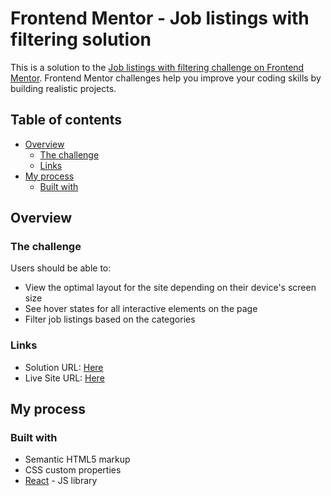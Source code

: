 # Frontend Mentor - Job listings with filtering solution

This is a solution to the [Job listings with filtering challenge on Frontend Mentor](https://www.frontendmentor.io/challenges/job-listings-with-filtering-ivstIPCt). Frontend Mentor challenges help you improve your coding skills by building realistic projects.

## Table of contents

- [Overview](#overview)
  - [The challenge](#the-challenge)
  - [Links](#links)
- [My process](#my-process)
  - [Built with](#built-with)

## Overview

### The challenge

Users should be able to:

- View the optimal layout for the site depending on their device's screen size
- See hover states for all interactive elements on the page
- Filter job listings based on the categories

### Links

- Solution URL: [Here](https://github.com/Aya-Saeed261/Static-job-listings-master)
- Live Site URL: [Here](https://aya-saeed261.github.io/Static-job-listings-master/)

## My process

### Built with

- Semantic HTML5 markup
- CSS custom properties
- [React](https://reactjs.org/) - JS library
